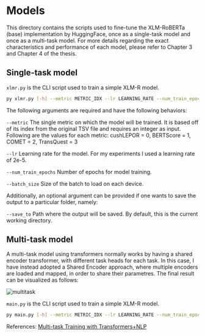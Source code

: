 
# Models

This directory contains the scripts used to fine-tune the XLM-RoBERTa (base) implementation by HuggingFace, once as a single-task model and once as a multi-task model.
For more details regarding the exact characteristics and performance of each model, please refer to Chapter 3 and Chapter 4 of the thesis.


## Single-task model
`xlmr.py` is the CLI script used to train a simple XLM-R model.

```bash
py xlmr.py [-h] --metric METRIC_IDX --lr LEARNING_RATE --num_train_epochs TRAIN_EPOCHS --batch_size DEVICE_BATCH_SIZE [--save_to SAVE_PATH]
```

The following arguments are required and have the following behaviors:

`--metric` The single metric on which the model will be trained. It is based off of its index from the original TSV file and requires an integer as input. Following are the values for each metric: cushLEPOR = 0, BERTScore = 1, COMET = 2, TransQuest = 3

`--lr` Learning rate for the model. For my experiments I used a learning rate of 2e-5.

`--num_train_epochs` Number of epochs for model training.

`--batch_size` Size of the batch to load on each device.

Additionally, an optional argument can be provided if one wants to save the output to a particular folder, namely:

`--save_to` Path where the output will be saved. By default, this is the current working directory.


## Multi-task model
A multi-task model using transformers normally works by having a shared encoder transformer, with different task heads for each task. In this case, I have instead adopted a Shared Encoder approach, where multiple encoders are loaded and mapped, in order to share their parametres. The final result can be visualized as follows: 

![multitask](https://user-images.githubusercontent.com/56536141/164017192-4d703230-7f62-4e4b-9a08-4adb1394fa28.PNG)

`main.py` is the CLI script used to train a simple XLM-R model.

```bash
py main.py [-h] --metric METRIC_IDX --lr LEARNING_RATE --num_train_epochs TRAIN_EPOCHS --batch_size DEVICE_BATCH_SIZE [--save_to SAVE_PATH]
```



References:
[Multi-task Training with Transformers+NLP](https://colab.research.google.com/github/zphang/zphang.github.io/blob/master/files/notebooks/Multi_task_Training_with_Transformers_NLP.ipynb#scrollTo=CQ39AbTAPAUi)
